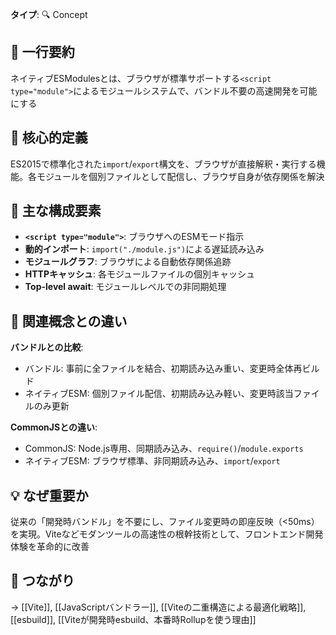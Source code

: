 **タイプ**: 🔍 Concept

## 📝 一行要約
ネイティブESModulesとは、ブラウザが標準サポートする`<script type="module">`によるモジュールシステムで、バンドル不要の高速開発を可能にする

## 🎯 核心的定義
ES2015で標準化された`import`/`export`構文を、ブラウザが直接解釈・実行する機能。各モジュールを個別ファイルとして配信し、ブラウザ自身が依存関係を解決

## 🌟 主な構成要素
- **`<script type="module">`**: ブラウザへのESMモード指示
- **動的インポート**: `import("./module.js")`による遅延読み込み
- **モジュールグラフ**: ブラウザによる自動依存関係追跡
- **HTTPキャッシュ**: 各モジュールファイルの個別キャッシュ
- **Top-level await**: モジュールレベルでの非同期処理

## 🔄 関連概念との違い
**バンドルとの比較**:
- バンドル: 事前に全ファイルを結合、初期読み込み重い、変更時全体再ビルド
- ネイティブESM: 個別ファイル配信、初期読み込み軽い、変更時該当ファイルのみ更新

**CommonJSとの違い**:
- CommonJS: Node.js専用、同期読み込み、`require()`/`module.exports`
- ネイティブESM: ブラウザ標準、非同期読み込み、`import`/`export`

## 💡 なぜ重要か
従来の「開発時バンドル」を不要にし、ファイル変更時の即座反映（<50ms）を実現。Viteなどモダンツールの高速性の根幹技術として、フロントエンド開発体験を革命的に改善

## 🔗 つながり
→ [[Vite]], [[JavaScriptバンドラー]], [[Viteの二重構造による最適化戦略]], [[esbuild]], [[Viteが開発時esbuild、本番時Rollupを使う理由]]
